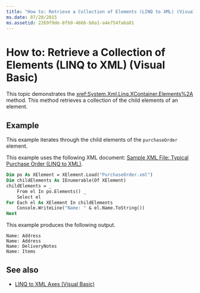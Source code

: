 ```yaml
---
title: "How to: Retrieve a Collection of Elements (LINQ to XML) (Visual Basic)"
ms.date: 07/20/2015
ms.assetid: 2269f9de-8fb9-4666-b8a1-a4e754fa6a81
---
```

# How to: Retrieve a Collection of Elements (LINQ to XML) (Visual Basic)
This topic demonstrates the <xref:System.Xml.Linq.XContainer.Elements%2A> method. This method retrieves a collection of the child elements of an element.  
  
## Example  
 This example iterates through the child elements of the `purchaseOrder` element.  
  
 This example uses the following XML document: [Sample XML File: Typical Purchase Order (LINQ to XML)](../../../../visual-basic/programming-guide/concepts/linq/sample-xml-file-typical-purchase-order-linq-to-xml.md).  
  
```vb  
Dim po As XElement = XElement.Load("PurchaseOrder.xml")  
Dim childElements As IEnumerable(Of XElement)  
childElements = _  
    From el In po.Elements() _  
    Select el  
For Each el As XElement In childElements  
    Console.WriteLine("Name: " & el.Name.ToString())  
Next  
```  
  
 This example produces the following output.  
  
```  
Name: Address  
Name: Address  
Name: DeliveryNotes  
Name: Items  
```  
  
## See also
- [LINQ to XML Axes (Visual Basic)](../../../../visual-basic/programming-guide/concepts/linq/linq-to-xml-axes.md)
